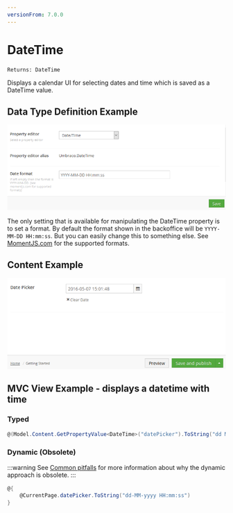 ```yaml
---
versionFrom: 7.0.0
---
```


# DateTime

`Returns: DateTime`

Displays a calendar UI for selecting dates and time which is saved as a DateTime value.

## Data Type Definition Example

![Data Type Definition Example](images/Date-Time-With-Time-Data-Type.png)

The only setting that is available for manipulating the DateTime property is to set a format. By default the format shown in the backoffice will be `YYYY-MM-DD HH:mm:ss`.  But you can easily change this to something else. See [MomentJS.com](https://momentjs.com/) for the supported formats.

## Content Example

![Content Example](images/Date-Time-With-Time-Content.png)

## MVC View Example - displays a datetime with time

### Typed

```csharp
@(Model.Content.GetPropertyValue<DateTime>("datePicker").ToString("dd MM yyyy HH:mm:ss"))
```

### Dynamic (Obsolete)

:::warning
See [Common pitfalls](https://our.umbraco.com/documentation/reference/Common-Pitfalls/#dynamics) for more information about why the dynamic approach is obsolete.
:::

```csharp
@{
    @CurrentPage.datePicker.ToString("dd-MM-yyyy HH:mm:ss")
}
```
